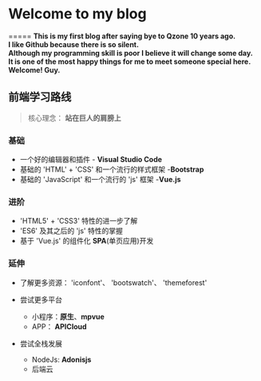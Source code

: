 # Welcome to my blog  
=====
**This is my first blog after saying bye to Qzone 10 years ago.  
I like Github because there is so silent.  
Although my programming skill is poor I believe it will change some day.  
It is one of the most happy things for me to meet someone special here.  
Welcome! Guy.**  
  
  
  ## 前端学习路线

> 核心理念： **站在巨人的肩膀上**

### 基础
- 一个好的编辑器和插件 - **Visual Studio Code**  
- 基础的 'HTML' + 'CSS' 和一个流行的样式框架 -**Bootstrap**  
- 基础的 'JavaScript' 和一个流行的 'js' 框架 -**Vue.js**  

### 进阶
- 'HTML5' + 'CSS3' 特性的进一步了解  
- 'ES6' 及其之后的 'js' 特性的掌握  
- 基于 'Vue.js' 的组件化 **SPA**(单页应用)开发  

### 延伸
- 了解更多资源： 'iconfont'、 'bootswatch'、 'themeforest'   
- 尝试更多平台  
  - 小程序：**原生**、**mpvue**  
  - APP： **APICloud**  

- 尝试全栈发展  
  - NodeJs: **Adonisjs**  
  - 后端云
